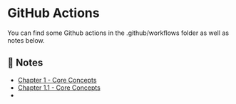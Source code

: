 # GitHub Actions 

You can find some Github actions in the .github/workflows folder as well as notes below. 

## 📙 Notes 

- [Chapter 1 - Core Concepts](./Notes/Chapter-1.md)
- [Chapter 1.1 - Core Concepts](./Notes/Chatper-1.1.md)
- 
